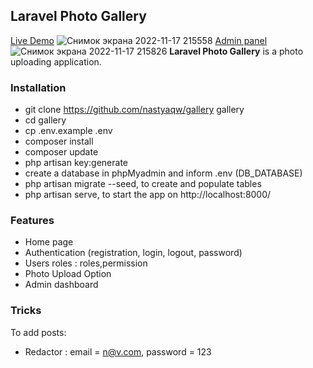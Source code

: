 ## Laravel Photo Gallery

[Live Demo](http://10.73.96.37:8000/)
![Снимок экрана 2022-11-17 215558](https://user-images.githubusercontent.com/79269539/202521533-62a2598f-7f9f-4f1f-a836-a3cacddbd3ba.jpg)
[Admin panel](http://10.73.96.37:8000/admin)
![Снимок экрана 2022-11-17 215826](https://user-images.githubusercontent.com/79269539/202521989-015d0f58-d0bd-4b41-ab46-7d1479d96e8c.jpg)
**Laravel Photo Gallery** is a photo uploading application.

### Installation

- git clone https://github.com/nastyaqw/gallery gallery
- cd gallery
- cp .env.example .env
- composer install
- composer update
- php artisan key:generate
- create a database in phpMyadmin and inform .env (DB_DATABASE)
- php artisan migrate --seed, to create and populate tables
- php artisan serve, to start the app on http://localhost:8000/

### Features

-   Home page
-   Authentication (registration, login, logout, password)
-   Users roles : roles,permission
-   Photo Upload Option
-   Admin dashboard


### Tricks

To add posts:

-   Redactor : email = n@v.com, password = 123

